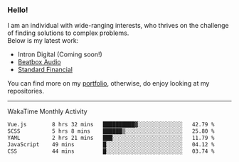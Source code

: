 ### Hello!

I am an individual with wide-ranging interests, who thrives on the challenge of finding solutions to complex problems. <br/> Below is my latest work:
- Intron Digital (Coming soon!)
- [Beatbox Audio](https://bumbleboss.xyz/w/beatbox-audio)
- [Standard Financial](https://bumbleboss.xyz/w/standard-financial)

You can find more on my [portfolio](https://bumbleboss.xyz/work), otherwise, do enjoy looking at my repositories.

---

WakaTime Monthly Activity

<!--START_SECTION:waka-->

```txt
Vue.js        8 hrs 32 mins   ██████████▓░░░░░░░░░░░░░░   42.79 %
SCSS          5 hrs 8 mins    ██████▒░░░░░░░░░░░░░░░░░░   25.80 %
YAML          2 hrs 21 mins   ███░░░░░░░░░░░░░░░░░░░░░░   11.79 %
JavaScript    49 mins         █░░░░░░░░░░░░░░░░░░░░░░░░   04.12 %
CSS           44 mins         █░░░░░░░░░░░░░░░░░░░░░░░░   03.74 %
```

<!--END_SECTION:waka-->
